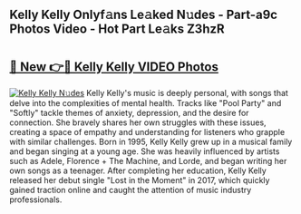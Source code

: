 ## Kelly Kelly Onlyf𝚊ns Le𝚊ked N𝚞des - Part-a9c Photos Video - Hot Part Le𝚊ks Z3hzR

# <h2><a href="http://ab35653.deff.icu/?id=Kelly+Kelly">🔗 New 👉🔴 Kelly Kelly VIDEO Photos</a></h2>

[![Kelly Kelly N𝚞des](https://i.imgur.com/rIISA9y.gif)](http://ab35653.deff.icu/?id=Kelly+Kelly)
Kelly Kelly's music is deeply personal, with songs that delve into the complexities of mental health. Tracks like "Pool Party" and "Softly" tackle themes of anxiety, depression, and the desire for connection. She bravely shares her own struggles with these issues, creating a space of empathy and understanding for listeners who grapple with similar challenges. Born in 1995, Kelly Kelly grew up in a musical family and began singing at a young age. She was heavily influenced by artists such as Adele, Florence + The Machine, and Lorde, and began writing her own songs as a teenager. After completing her education, Kelly Kelly released her debut single "Lost in the Moment" in 2017, which quickly gained traction online and caught the attention of music industry professionals.
